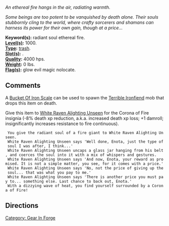 *An ethereal fire hangs in the air, radiating warmth.*

*Some beings are too potent to be vanquished by death alone. Their souls
stubbornly cling to the world, where crafty sorcerers and shamans can
harness its power for their own gain, though at a price...*

**Keyword(s):** radiant soul ethereal fire.  
**[Level(s)](Object_Level "wikilink"):** 1000.  
**[Type](:Category:_Object_Types "wikilink"):**
[trash](:Category:_Trash "wikilink").  
**[Slot(s)](Object_Slots "wikilink"):** .  
**[Quality](Object_Quality "wikilink"):** 4000 hps.  
**[Weight](Object_Weight "wikilink"):** 0 lbs.  
**[Flag(s)](:Category:_Object_Flags "wikilink"):** glow evil magic
nolocate.  

## Comments

A [Bucket Of Iron Scale](Bucket_Of_Iron_Scale "wikilink") can be used to
spawn the [Terrible Ironfiend](Terrible_Ironfiend "wikilink") mob that
drops this item on death.

Give this item to [White Raven Alighting
Unseen](White_Raven_Alighting_Unseen "wikilink") for the Corona of Fire
insignia (-8% death xp reduction, a.k.a. increased death xp loss; +1
damroll; insignificantly increases resistance to fire continuous).

` You give the radiant soul of a fire giant to White Raven Alighting Unseen.`  
` White Raven Alighting Unseen says 'Well done, Enota, just the type of soul I was after, I think...'`  
` White Raven Alighting Unseen uncaps a glass jar hanging from his belt, and coerces the soul into it with a mix of whispers and gestures.`  
` White Raven Alighting Unseen says 'And now, Enota, your reward as promised. It is not a simple matter, you see, for it comes with a price.'`  
` White Raven Alighting Unseen says 'No, not the price of giving up the soul... that was what you pay to me.' `  
` White Raven Alighting Unseen says 'There is another price you must pay to... something else. Last chance to back out, Enota.'`  
` With a dizzying wave of heat, you find yourself surrounded by a Corona of Fire!`

## Directions

[Category: Gear In Forge](Category:_Gear_In_Forge "wikilink")
